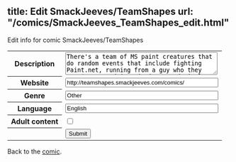 title: Edit SmackJeeves/TeamShapes
url: "/comics/SmackJeeves_TeamShapes_edit.html"
---
Edit info for comic SmackJeeves/TeamShapes

<form name="comic" action="http://gaepostmail.appspot.com/comic/" method="post">
<table class="comicinfo">
<tr>
<th>Description</th><td><textarea name="description" cols="40" rows="3">There's a team of MS paint creatures that do random events that include fighting Paint.net, running from a guy who they owe $500 to, doing missions, and simply fooling around. Current chapter: When Roup was building a time machine, it accidently gained consious as an evil overlord. As it went along, time has been reverced. It's mission: Stop time altogethor.</textarea></td>
</tr>
<tr>
<th>Website</th><td><input type="text" name="url" value="http://teamshapes.smackjeeves.com/comics/" size="40"/></td>
</tr>
<tr>
<th>Genre</th><td><input type="text" name="genre" value="Other" size="40"/></td>
</tr>
<tr>
<th>Language</th><td><input type="text" name="language" value="English" size="40"/></td>
</tr>
<tr>
<th>Adult content</th><td><input type="checkbox" name="adult" value="adult" /></td>
</tr>
<tr>
<th></th><td>
<input type="hidden" name="comic" value="SmackJeeves_TeamShapes" />
<input type="submit" name="submit" value="Submit" />
</td>
</tr>
</table>
</form>

Back to the [comic](SmackJeeves_TeamShapes.html).
